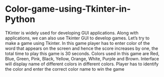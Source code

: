 # Color-game-using-Tkinter-in-Python
TKinter is widely used for developing GUI applications. Along with applications, we can also use Tkinter GUI to develop games.  Let’s try to make a game using Tkinter. In this game player has to enter color of the word that appears on the screen and hence the score increases by one, the total time to play this game is 30 seconds. Colors used in this game are Red, Blue, Green, Pink, Black, Yellow, Orange, White, Purple and Brown. Interface will display name of different colors in different colors. Player has to identify the color and enter the correct color name to win the game

